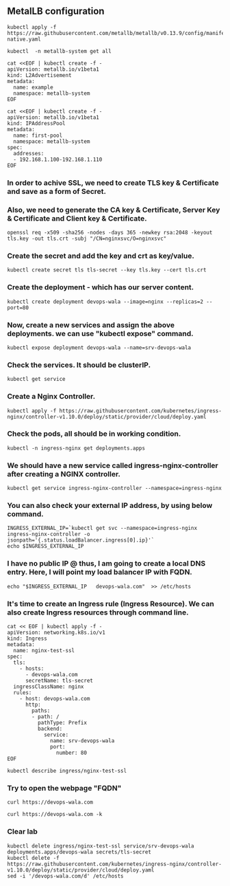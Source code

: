 ## MetalLB configuration
```
kubectl apply -f https://raw.githubusercontent.com/metallb/metallb/v0.13.9/config/manifests/metallb-native.yaml
```
```
kubectl  -n metallb-system get all
```
```
cat <<EOF | kubectl create -f -
apiVersion: metallb.io/v1beta1
kind: L2Advertisement
metadata:
  name: example
  namespace: metallb-system
EOF
```
```
cat <<EOF | kubectl create -f -
apiVersion: metallb.io/v1beta1
kind: IPAddressPool
metadata:
  name: first-pool
  namespace: metallb-system
spec:
  addresses:
  - 192.168.1.100-192.168.1.110
EOF
```

### In order to achive SSL, we need to create TLS key & Certificate and save as a form of Secret.
### Also, we need to generate the CA key & Certificate, Server Key & Certificate and Client key & Certificate.

```
openssl req -x509 -sha256 -nodes -days 365 -newkey rsa:2048 -keyout tls.key -out tls.crt -subj "/CN=nginxsvc/O=nginxsvc"
```
### Create the secret and add the key and crt as key/value.
```
kubectl create secret tls tls-secret --key tls.key --cert tls.crt
```


### Create the deployment - which has our server content.

```
kubectl create deployment devops-wala --image=nginx --replicas=2 --port=80
```

### Now, create a new services and assign the above deployments. we can use "kubectl expose" command.
```
kubectl expose deployment devops-wala --name=srv-devops-wala
```

### Check the services. It should be clusterIP.
```
kubectl get service
```

### Create a Nginx Controller.
```
kubectl apply -f https://raw.githubusercontent.com/kubernetes/ingress-nginx/controller-v1.10.0/deploy/static/provider/cloud/deploy.yaml
```

### Check the pods, all should be in working condition.
```
kubectl -n ingress-nginx get deployments.apps 
```

### We should have a new service called ingress-nginx-controller after creating a NGINX controller.

```
kubectl get service ingress-nginx-controller --namespace=ingress-nginx
```

### You can also check your external IP address, by using below command.
```
INGRESS_EXTERNAL_IP=`kubectl get svc --namespace=ingress-nginx ingress-nginx-controller -o jsonpath='{.status.loadBalancer.ingress[0].ip}'`
echo $INGRESS_EXTERNAL_IP
```

### I have no public IP @ thus, I am going to create a local DNS entry. Here, I will point my load balancer IP with FQDN.
```
echo "$INGRESS_EXTERNAL_IP   devops-wala.com"  >> /etc/hosts
```


### It's time to create an Ingress rule (Ingress Resource). We can also create Ingress resources through command line. 

```
cat << EOF | kubectl apply -f -
apiVersion: networking.k8s.io/v1
kind: Ingress
metadata:
  name: nginx-test-ssl
spec:
  tls:
    - hosts:
      - devops-wala.com
      secretName: tls-secret
  ingressClassName: nginx
  rules:
    - host: devops-wala.com
      http:
        paths:
        - path: /
          pathType: Prefix
          backend:
            service:
              name: srv-devops-wala
              port:
                number: 80
EOF
```


```
kubectl describe ingress/nginx-test-ssl

```

### Try to open the webpage "FQDN"
```
curl https://devops-wala.com 
```
```
curl https://devops-wala.com -k
```


### Clear lab
```
kubectl delete ingress/nginx-test-ssl service/srv-devops-wala deployments.apps/devops-wala secrets/tls-secret
kubectl delete -f https://raw.githubusercontent.com/kubernetes/ingress-nginx/controller-v1.10.0/deploy/static/provider/cloud/deploy.yaml 
sed -i '/devops-wala.com/d' /etc/hosts
```


